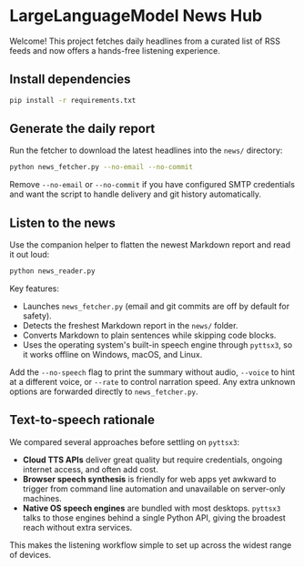 # LargeLanguageModel News Hub

Welcome! This project fetches daily headlines from a curated list of RSS feeds and now offers a
hands-free listening experience.

## Install dependencies

```bash
pip install -r requirements.txt
```

## Generate the daily report

Run the fetcher to download the latest headlines into the `news/` directory:

```bash
python news_fetcher.py --no-email --no-commit
```

Remove `--no-email` or `--no-commit` if you have configured SMTP credentials and want the script to
handle delivery and git history automatically.

## Listen to the news

Use the companion helper to flatten the newest Markdown report and read it out loud:

```bash
python news_reader.py
```

Key features:

- Launches `news_fetcher.py` (email and git commits are off by default for safety).
- Detects the freshest Markdown report in the `news/` folder.
- Converts Markdown to plain sentences while skipping code blocks.
- Uses the operating system's built-in speech engine through `pyttsx3`, so it works offline on
  Windows, macOS, and Linux.

Add the `--no-speech` flag to print the summary without audio, `--voice` to hint at a different
voice, or `--rate` to control narration speed. Any extra unknown options are forwarded directly to
`news_fetcher.py`.

## Text-to-speech rationale

We compared several approaches before settling on `pyttsx3`:

- **Cloud TTS APIs** deliver great quality but require credentials, ongoing internet access, and
  often add cost.
- **Browser speech synthesis** is friendly for web apps yet awkward to trigger from command line
  automation and unavailable on server-only machines.
- **Native OS speech engines** are bundled with most desktops. `pyttsx3` talks to those engines
  behind a single Python API, giving the broadest reach without extra services.

This makes the listening workflow simple to set up across the widest range of devices.
